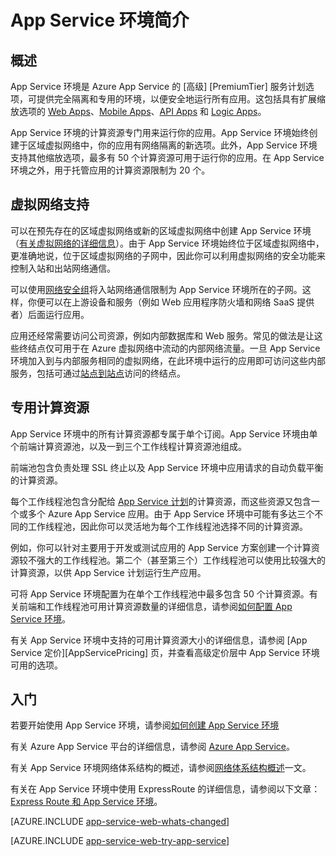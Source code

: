 <properties 
	pageTitle="App Service 环境简介" 
	description="了解有关可提供安全、加入 VNet 的专用缩放单位用于运行所有应用的 App Service 环境功能。" 
	services="app-service\web" 
	documentationCenter="" 
	authors="ccompy" 
	manager="wpickett" 
	editor=""/>

<tags 
	ms.service="app-service-web" 
	ms.date="04/14/2015" 
	editor=""/>

# App Service 环境简介

## 概述 ##
App Service 环境是 Azure App Service 的 [高级] [PremiumTier] 服务计划选项，可提供完全隔离和专用的环境，以便安全地运行所有应用。这包括具有扩展缩放选项的 [Web Apps][WebApps]、[Mobile Apps][MobileApps]、[API Apps][APIApps] 和 [Logic Apps][LogicApps]。

App Service 环境的计算资源专门用来运行你的应用。App Service 环境始终创建于区域虚拟网络中，你的应用有网络隔离的新选项。此外，App Service 环境支持其他缩放选项，最多有 50 个计算资源可用于运行你的应用。在 App Service 环境之外，用于托管应用的计算资源限制为 20 个。

## 虚拟网络支持 ##
可以在预先存在的区域虚拟网络或新的区域虚拟网络中创建 App Service 环境（[有关虚拟网络的详细信息][MoreInfoOnVirtualNetworks]）。由于 App Service 环境始终位于区域虚拟网络中，更准确地说，位于区域虚拟网络的子网中，因此你可以利用虚拟网络的安全功能来控制入站和出站网络通信。

可以使用[网络安全组][NetworkSecurityGroups]将入站网络通信限制为 App Service 环境所在的子网。这样，你便可以在上游设备和服务（例如 Ｗeb 应用程序防火墙和网络 SaaS 提供者）后面运行应用。

应用还经常需要访问公司资源，例如内部数据库和 Web 服务。常见的做法是让这些终结点仅可用于在 Azure 虚拟网络中流动的内部网络流量。一旦 App Service 环境加入到与内部服务相同的虚拟网络，在此环境中运行的应用即可访问这些内部服务，包括可通过[站点到站点][SiteToSite]访问的终结点。

## 专用计算资源 ##
App Service 环境中的所有计算资源都专属于单个订阅。App Service 环境由单个前端计算资源池，以及一到三个工作线程计算资源池组成。

前端池包含负责处理 SSL 终止以及 App Service 环境中应用请求的自动负载平衡的计算资源。

每个工作线程池包含分配给 [App Service 计划][AppServicePlan]的计算资源，而这些资源又包含一个或多个 Azure App Service 应用。由于 App Service 环境中可能有多达三个不同的工作线程池，因此你可以灵活地为每个工作线程池选择不同的计算资源。

例如，你可以针对主要用于开发或测试应用的 App Service 方案创建一个计算资源较不强大的工作线程池。第二个（甚至第三个）工作线程池可以使用比较强大的计算资源，以供 App Service 计划运行生产应用。

可将 App Service 环境配置为在单个工作线程池中最多包含 50 个计算资源。有关前端和工作线程池可用计算资源数量的详细信息，请参阅[如何配置 App Service 环境][HowToConfigureanAppServiceEnvironment]。

有关 App Service 环境中支持的可用计算资源大小的详细信息，请参阅 [App Service 定价][AppServicePricing] 页，并查看高级定价层中 App Service 环境可用的选项。


## 入门

若要开始使用 App Service 环境，请参阅[如何创建 App Service 环境][HowToCreateAnAppServiceEnvironment]

有关 Azure App Service 平台的详细信息，请参阅 [Azure App Service][AzureAppService]。

有关 App Service 环境网络体系结构的概述，请参阅[网络体系结构概述][NetworkArchitectureOverview]一文。

有关在 App Service 环境中使用 ExpressRoute 的详细信息，请参阅以下文章：[Express Route 和 App Service 环境][NetworkConfigDetailsForExpressRoute]。

[AZURE.INCLUDE [app-service-web-whats-changed](../includes/app-service-web-whats-changed.md)]

[AZURE.INCLUDE [app-service-web-try-app-service](../includes/app-service-web-try-app-service.md)]

<!-- LINKS -->
<!--[PremiumTier]: /home/features/app-service/#price-->
[MoreInfoOnVirtualNetworks]: https://msdn.microsoft.com/zh-cn/library/azure/dn133803.aspx
[AppServicePlan]: /documentation/articles/azure-web-sites-web-hosting-plans-in-depth-overview
[Azure portal]: https://manage.windowsazure.cn
[HowToCreateAnAppServiceEnvironment]: /documentation/articles/app-service-web-how-to-create-an-app-service-environment
[AzureAppService]: /documentation/articles/app-service-value-prop-what-is
[WebApps]: /documentation/articles/app-service-web-overview
[MobileApps]: /documentation/articles/app-service-mobile-value-prop-preview
[APIApps]: /documentation/articles/app-service-api-apps-why-best-platform
[LogicApps]: /documentation/articles/app-service-logic-what-are-logic-apps
[NetworkSecurityGroups]: /documentation/articles/virtual-networks-nsg
[SiteToSite]: /documentation/articles/vpn-gateway-site-to-site-create
[HowToConfigureanAppServiceEnvironment]: /documentation/articles/app-service-web-configure-an-app-service-environment
[NetworkArchitectureOverview]: /documentation/articles/app-service-app-service-environment-network-architecture-overview
[NetworkConfigDetailsForExpressRoute]: /documentation/articles/app-service-app-service-environment-network-configuration-expressroute
<!--[AppServicePricing]: /home/features/app-service/#price -->

<!-- IMAGES -->

<!---HONumber=66-->